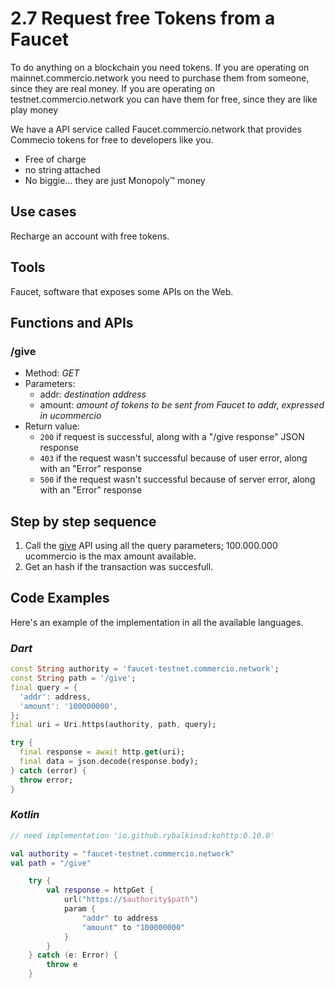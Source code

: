 # 2.7 Request free Tokens from a Faucet

To do anything on a blockchain you need tokens. 
If you are operating on mainnet.commercio.network you need to purchase them from someone, since they are real money.
If you are operating on testnet.commercio.network you can have them for free, since they are like play money

We have a API service called Faucet.commercio.network that provides Commecio tokens for free to developers like you.

- Free of charge
- no string attached
- No biggie... they are just Monopoly™ money

## Use cases

Recharge an account with free tokens.

## Tools

Faucet, software that exposes some APIs on the Web.

## Functions and APIs

### /give

- Method: *GET*
- Parameters:
  - addr: *destination address*
  - amount: *amount of tokens to be sent from Faucet to addr, expressed in ucommercio*
- Return value:
  - `200` if request is successful, along with a "/give response" JSON response
  - `403` if the request wasn't successful because of user error, along with an "Error" response
  - `500` if the request wasn't successful because of server error, along with an "Error" response

## Step by step sequence

1. Call the [give](#/give) API using all the query parameters; 100.000.000 ucommercio is the max amount available.
2. Get an hash if the transaction was succesfull.

## Code Examples

Here's an example of the implementation in all the available languages.

### _Dart_

```dart
const String authority = 'faucet-testnet.commercio.network';
const String path = '/give';
final query = {
  'addr': address,
  'amount': '100000000',
};
final uri = Uri.https(authority, path, query);

try {
  final response = await http.get(uri);
  final data = json.decode(response.body);
} catch (error) {
  throw error;
}
```

### _Kotlin_

```kotlin
// need implementation 'io.github.rybalkinsd:kohttp:0.10.0'

val authority = "faucet-testnet.commercio.network"
val path = "/give"

    try {
        val response = httpGet {
            url("https://$authority$path")
            param {
                "addr" to address
                "amount" to "100000000"
            }
        }
    } catch (e: Error) {
        throw e
    }
```
